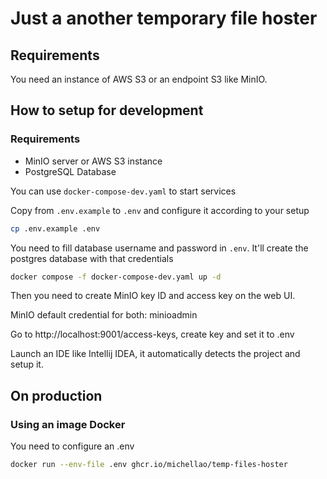 # Just a another temporary file hoster

## Requirements

You need an instance of AWS S3 or an endpoint S3 like MinIO.

## How to setup for development

### Requirements

- MinIO server or AWS S3 instance
- PostgreSQL Database

You can use `docker-compose-dev.yaml` to start services

Copy from `.env.example` to `.env` and configure it according to your setup
```sh
cp .env.example .env
```

You need to fill database username and password in `.env`. It'll create the postgres database with that credentials

```sh
docker compose -f docker-compose-dev.yaml up -d
```

Then you need to create MinIO key ID and access key on the web UI.

MinIO default credential for both: minioadmin

Go to http://localhost:9001/access-keys, create key and set it to .env

Launch an IDE like Intellij IDEA, it automatically detects the project and setup it.

## On production

### Using an image Docker

You need to configure an .env

```sh
docker run --env-file .env ghcr.io/michellao/temp-files-hoster
```
